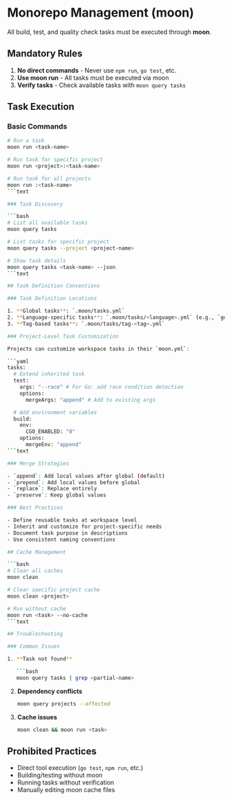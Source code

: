 # Monorepo Management (moon)

All build, test, and quality check tasks must be executed through **moon**.

## Mandatory Rules

1. **No direct commands** - Never use `npm run`, `go test`, etc.
2. **Use moon run** - All tasks must be executed via moon
3. **Verify tasks** - Check available tasks with `moon query tasks`

## Task Execution

### Basic Commands

````bash
# Run a task
moon run <task-name>

# Run task for specific project
moon run <project>:<task-name>

# Run task for all projects
moon run :<task-name>
```text

### Task Discovery

```bash
# List all available tasks
moon query tasks

# List tasks for specific project
moon query tasks --project <project-name>

# Show task details
moon query tasks <task-name> --json
```text

## Task Definition Conventions

### Task Definition Locations

1. **Global tasks**: `.moon/tasks.yml`
2. **Language-specific tasks**: `.moon/tasks/<language>.yml` (e.g., `go.yml`, `typescript.yml`)
3. **Tag-based tasks**: `.moon/tasks/tag-<tag>.yml`

### Project-Level Task Customization

Projects can customize workspace tasks in their `moon.yml`:

```yaml
tasks:
  # Extend inherited task
  test:
    args: "--race" # For Go: add race condition detection
    options:
      mergeArgs: "append" # Add to existing args

  # Add environment variables
  build:
    env:
      CGO_ENABLED: "0"
    options:
      mergeEnv: "append"
```text

### Merge Strategies

- `append`: Add local values after global (default)
- `prepend`: Add local values before global
- `replace`: Replace entirely
- `preserve`: Keep global values

### Best Practices

- Define reusable tasks at workspace level
- Inherit and customize for project-specific needs
- Document task purpose in descriptions
- Use consistent naming conventions

## Cache Management

```bash
# Clear all caches
moon clean

# Clear specific project cache
moon clean <project>

# Run without cache
moon run <task> --no-cache
```text

## Troubleshooting

### Common Issues

1. **Task not found**

   ```bash
   moon query tasks | grep <partial-name>
   ````

2. **Dependency conflicts**

   ```bash
   moon query projects --affected
   ```

3. **Cache issues**

   ```bash
   moon clean && moon run <task>
   ```

## Prohibited Practices

- Direct tool execution (`go test`, `npm run`, etc.)
- Building/testing without moon
- Running tasks without verification
- Manually editing moon cache files
